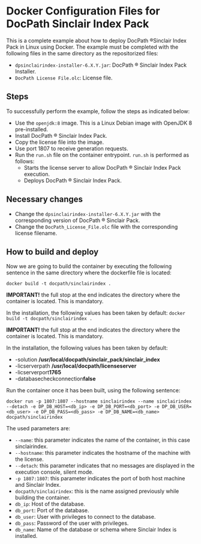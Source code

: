 # Docker Configuration Files for DocPath Sinclair Index Pack

This is a complete example about how to deploy DocPath ®Sinclair Index Pack in Linux using Docker. The example must be completed with the following files in the same directory as the repositorized files:

- `dpsinclairindex-installer-6.X.Y.jar`: DocPath ® Sinclair Index Pack Installer.
- `DocPath License File.olc`: License file.
 
## Steps 
To successfully perform the example, follow the steps as indicated below:
- Use the `openjdk:8` image. This is a Linux Debian image with OpenJDK 8 pre-installed.
- Install DocPath ® Sinclair Index Pack.
- Copy the license file into the image.
- Use port 1807 to receive generation requests.
- Run the `run.sh` file on the container entrypoint. `run.sh` is performed as follows:
  - Starts the license server to allow DocPath ® Sinclair Index Pack execution.
  - Deploys DocPath ® Sinclair Index Pack.

## Necessary changes
- Change the `dpsinclairindex-installer-6.X.Y.jar` with the corresponding version of DocPath ® Sinclair Pack.
- Change the `DocPath_License_File.olc` file with the corresponding license filename.

## How to build and deploy
Now we are going to build the container by executing the following sentence in the same directory where the dockerfile file is located:

`docker build -t docpath/sinclairindex .`

**IMPORTANT!** the full stop at the end indicates the directory where the container is located. This is mandatory.

In the installation, the following values has been taken by default:
`docker build -t docpath/sinclairindex .`

**IMPORTANT!** the full stop at the end indicates the directory where the container is located. This is mandatory.

In the installation, the following values has been taken by default:
- -solution **/usr/local/docpath/sinclair_pack/sinclair_index**
- -licserverpath **/usr/local/docpath/licenseserver**
- -licserverport**1765**
- -databasecheckconnection**false**

Run the container once it has been built, using the following sentence:

`docker run -p 1807:1807 --hostname sinclairindex --name sinclairindex --detach -e DP_DB_HOST=<db_ip> -e DP_DB_PORT=<db_port> -e DP_DB_USER=<db_user> -e DP_DB_PASS=<db_pass> -e DP_DB_NAME=<db_name> docpath/sinclairindex`

The used parameters are:
- `--name`: this parameter indicates the name of the container, in this case sinclairindex.
- `--hostname`: this parameter indicates the hostname of the machine with the license.
- `--detach`: this parameter indicates that no messages are displayed in the execution console, silent mode.
- `-p 1807:1807`: this parameter indicates the port of both host machine and Sinclair Index.
- `docpath/sinclairindex`: this is the name assigned previously while building the container.
- `db_ip`: Host of the database.
- `db_port`: Port of the database.
- `db_user`: User with privileges to connect to the database.
- `db_pass`: Password of the user with privileges.
- `db_name`: Name of the database or schema where Sinclair Index is installed.
